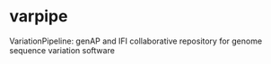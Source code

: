 varpipe
=======

VariationPipeline: genAP and IFI collaborative repository for genome sequence variation software